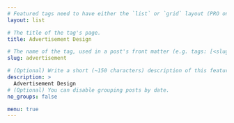 ```yaml
---
# Featured tags need to have either the `list` or `grid` layout (PRO only).
layout: list

# The title of the tag's page.
title: Advertisement Design

# The name of the tag, used in a post's front matter (e.g. tags: [<slug>]).
slug: advertisement

# (Optional) Write a short (~150 characters) description of this featured tag.
description: >
  Advertisement Design
# (Optional) You can disable grouping posts by date.
no_groups: false

menu: true
---
```

